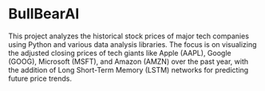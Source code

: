 # BullBearAI
This project analyzes the historical stock prices of major tech companies using Python and various data analysis libraries. The focus is on visualizing the adjusted closing prices of tech giants like Apple (AAPL), Google (GOOG), Microsoft (MSFT), and Amazon (AMZN) over the past year, with the addition of Long Short-Term Memory (LSTM) networks for predicting future price trends.

